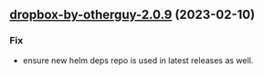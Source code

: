 

## [dropbox-by-otherguy-2.0.9](https://github.com/truecharts/charts/compare/dropbox-by-otherguy-2.0.8...dropbox-by-otherguy-2.0.9) (2023-02-10)

### Fix

- ensure new helm deps repo is used in latest releases as well.
  
  